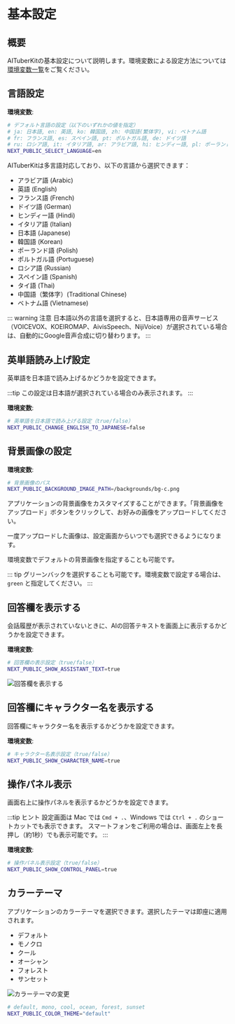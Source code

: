 # 基本設定

## 概要

AITuberKitの基本設定について説明します。環境変数による設定方法については[環境変数一覧](/guide/environment-variables)をご覧ください。

## 言語設定

**環境変数**:

```bash
# デフォルト言語の設定（以下のいずれかの値を指定）
# ja: 日本語, en: 英語, ko: 韓国語, zh: 中国語(繁体字), vi: ベトナム語
# fr: フランス語, es: スペイン語, pt: ポルトガル語, de: ドイツ語
# ru: ロシア語, it: イタリア語, ar: アラビア語, hi: ヒンディー語, pl: ポーランド語
NEXT_PUBLIC_SELECT_LANGUAGE=en
```

AITuberKitは多言語対応しており、以下の言語から選択できます：

- アラビア語 (Arabic)
- 英語 (English)
- フランス語 (French)
- ドイツ語 (German)
- ヒンディー語 (Hindi)
- イタリア語 (Italian)
- 日本語 (Japanese)
- 韓国語 (Korean)
- ポーランド語 (Polish)
- ポルトガル語 (Portuguese)
- ロシア語 (Russian)
- スペイン語 (Spanish)
- タイ語 (Thai)
- 中国語（繁体字）(Traditional Chinese)
- ベトナム語 (Vietnamese)

::: warning 注意
日本語以外の言語を選択すると、日本語専用の音声サービス（VOICEVOX、KOEIROMAP、AivisSpeech、NijiVoice）が選択されている場合は、自動的にGoogle音声合成に切り替わります。
:::

## 英単語読み上げ設定

英単語を日本語で読み上げるかどうかを設定できます。

:::tip
この設定は日本語が選択されている場合のみ表示されます。
:::

**環境変数**:

```bash
# 英単語を日本語で読み上げる設定（true/false）
NEXT_PUBLIC_CHANGE_ENGLISH_TO_JAPANESE=false
```

## 背景画像の設定

**環境変数**:

```bash
# 背景画像のパス
NEXT_PUBLIC_BACKGROUND_IMAGE_PATH=/backgrounds/bg-c.png
```

アプリケーションの背景画像をカスタマイズすることができます。「背景画像をアップロード」ボタンをクリックして、お好みの画像をアップロードしてください。

一度アップロードした画像は、設定画面からいつでも選択できるようになります。

環境変数でデフォルトの背景画像を指定することも可能です。

::: tip
グリーンバックを選択することも可能です。環境変数で設定する場合は、`green` と指定してください。
:::

## 回答欄を表示する

会話履歴が表示されていないときに、AIの回答テキストを画面上に表示するかどうかを設定できます。

**環境変数**:

```bash
# 回答欄の表示設定（true/false）
NEXT_PUBLIC_SHOW_ASSISTANT_TEXT=true
```

![回答欄を表示する](/images/basic_3efh5.png)

## 回答欄にキャラクター名を表示する

回答欄にキャラクター名を表示するかどうかを設定できます。

**環境変数**:

```bash
# キャラクター名表示設定（true/false）
NEXT_PUBLIC_SHOW_CHARACTER_NAME=true
```

## 操作パネル表示

画面右上に操作パネルを表示するかどうかを設定できます。

:::tip ヒント
設定画面は Mac では `Cmd + .`、Windows では `Ctrl + .` のショートカットでも表示できます。
スマートフォンをご利用の場合は、画面左上を長押し（約1秒）でも表示可能です。
:::

**環境変数**:

```bash
# 操作パネル表示設定（true/false）
NEXT_PUBLIC_SHOW_CONTROL_PANEL=true
```

## カラーテーマ

アプリケーションのカラーテーマを選択できます。選択したテーマは即座に適用されます。

- デフォルト
- モノクロ
- クール
- オーシャン
- フォレスト
- サンセット

![カラーテーマの変更](/images/usage-tips_lfsd4.png)

```bash
# default, mono, cool, ocean, forest, sunset
NEXT_PUBLIC_COLOR_THEME="default"
```
